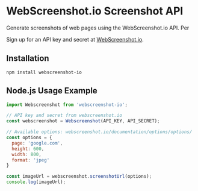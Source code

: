 # WebScreenshot.io Screenshot API

Generate screenshots of web pages using the WebScreenshot.io API. Per

Sign up for an API key and secret at [WebScreenshot.io](https://webscreenshot.io).

## Installation

```
npm install webscreenshot-io
```

## Node.js Usage Example

```js
import Webscreenshot from 'webscreenshot-io';

// API key and secret from webscreenshot.io
const webscreenshot = Webscreenshot(API_KEY, API_SECRET);

// Available options: webscreenshot.io/documentation/options/options/
const options = {
  page: 'google.com',
  height: 600,
  width: 800,
  format: 'jpeg'
}

const imageUrl = webscreenshot.screenshotUrl(options);
console.log(imageUrl);
```

